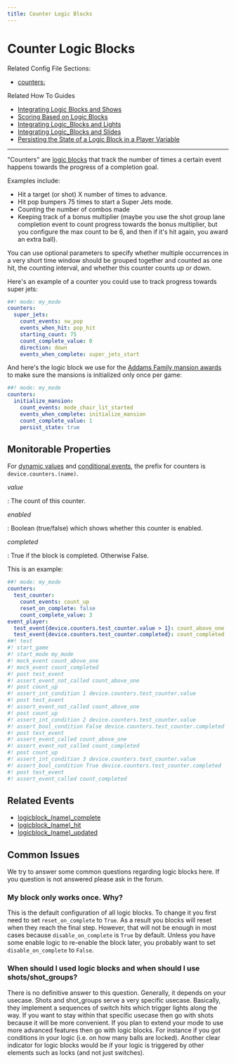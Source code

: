 ```yaml
---
title: Counter Logic Blocks
---
```


# Counter Logic Blocks


Related Config File Sections:

* [counters:](../../config/counters.md)

Related How To Guides

* [Integrating Logic Blocks and Shows](integrating_logic_blocks_and_shows.md)
* [Scoring Based on Logic Blocks](scoring_based_on_logic_blocks.md)
* [Integrating Logic_Blocks and Lights](integrating_logic_blocks_and_lights.md)
* [Integrating Logic_Blocks and Slides](integrating_logic_block_and_slides.md)
* [Persisting the State of a Logic Block in a Player Variable](persisting_state_in_a_player_variable.md)

-------------

"Counters" are
[logic blocks](index.md) that track the number of times a certain event happens
towards the progress of a completion goal.

Examples include:

* Hit a target (or shot) X number of times to advance.
* Hit pop bumpers 75 times to start a Super Jets mode.
* Counting the number of combos made
* Keeping track of a bonus multiplier (maybe you use the shot group
    lane completion event to count progress towards the bonus
    multiplier, but you configure the max count to be 6, and then if
    it's hit again, you award an extra ball).

You can use optional parameters to specify whether multiple occurrences
in a very short time window should be grouped together and counted as
one hit, the counting interval, and whether this counter counts up or
down.

Here's an example of a counter you could use to track progress towards
super jets:

``` yaml
##! mode: my_mode
counters:
  super_jets:
    count_events: sw_pop
    events_when_hit: pop_hit
    starting_count: 75
    count_complete_value: 0
    direction: down
    events_when_complete: super_jets_start
```

And here's the logic block we use for the
[Addams Family mansion awards](../../cookbook/TAF_mansion_awards.md) to make sure the mansions is initialized only once per game:

``` yaml
##! mode: my_mode
counters:
  initialize_mansion:
    count_events: mode_chair_lit_started
    events_when_complete: initialize_mansion
    count_complete_value: 1
    persist_state: true
```

## Monitorable Properties

For
[dynamic values](../../config/instructions/dynamic_values.md) and
[conditional events](../../events/overview/conditional.md), the prefix for counters is `device.counters.(name)`.

*value*

:   The count of this counter.

*enabled*

:   Boolean (true/false) which shows whether this counter is enabled.

*completed*

:   True if the block is completed. Otherwise False.

This is an example:

``` yaml
##! mode: my_mode
counters:
  test_counter:
    count_events: count_up
    reset_on_complete: false
    count_complete_value: 3
event_player:
  test_event{device.counters.test_counter.value > 1}: count_above_one
  test_event{device.counters.test_counter.completed}: count_completed
##! test
#! start_game
#! start_mode my_mode
#! mock_event count_above_one
#! mock_event count_completed
#! post test_event
#! assert_event_not_called count_above_one
#! post count_up
#! assert_int_condition 1 device.counters.test_counter.value
#! post test_event
#! assert_event_not_called count_above_one
#! post count_up
#! assert_int_condition 2 device.counters.test_counter.value
#! assert_bool_condition False device.counters.test_counter.completed
#! post test_event
#! assert_event_called count_above_one
#! assert_event_not_called count_completed
#! post count_up
#! assert_int_condition 3 device.counters.test_counter.value
#! assert_bool_condition True device.counters.test_counter.completed
#! post test_event
#! assert_event_called count_completed
```

## Related Events

* [logicblock_(name)_complete](../../events/logicblock_name_complete.md)
* [logicblock_(name)_hit](../../events/logicblock_name_hit.md)
* [logicblock_(name)_updated](../../events/logicblock_name_updated.md)

## Common Issues

We try to answer some common questions regarding logic blocks here. If
you question is not answered please ask in the forum.

### My block only works once. Why?

This is the default configuration of all logic blocks. To change it you
first need to set `reset_on_complete` to `True`. As a result you blocks
will reset when they reach the final step. However, that will not be
enough in most cases because `disable_on_complete` is `True` by default.
Unless you have some enable logic to re-enable the block later, you
probably want to set `disable_on_complete` to `False`.

### When should I used logic blocks and when should I use shots/shot_groups?

There is no definitive answer to this question. Generally, it depends on
your usecase. Shots and shot_groups serve a very specific usecase.
Basically, they implement a sequences of switch hits which trigger
lights along the way. If you want to stay within that specific usecase
then go with shots because it will be more convenient. If you plan to
extend your mode to use more advanced features then go with logic
blocks. For instance if you got conditions in your logic (i.e. on how
many balls are locked). Another clear indicator for logic blocks would
be if your logic is triggered by other elements such as locks (and not
just switches).
